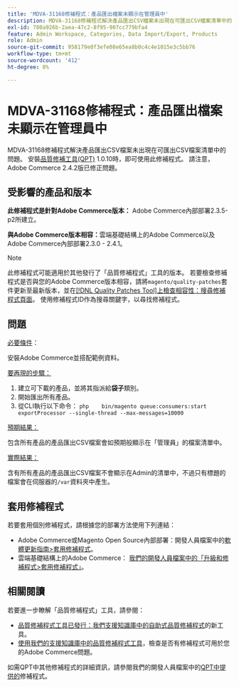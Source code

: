 ```yaml
---
title: 'MDVA-31168修補程式：產品匯出檔案未顯示在管理員中'
description: MDVA-31168修補程式解決產品匯出CSV檔案未出現在可匯出CSV檔案清單中的問題。 安裝[Quality Patches Tool (QPT)](https://devdocs.magento.com/guides/v2.4/comp-mgr/patching.html#mqp) 1.0.10時，即可使用此修補程式。 請注意，Adobe Commerce 2.4.2版已修正問題。
exl-id: 780a926b-2aea-47c2-8f95-907cc779bfa4
feature: Admin Workspace, Categories, Data Import/Export, Products
role: Admin
source-git-commit: 958179e0f3efe08e65ea8b0c4c4e1015e3c5bb76
workflow-type: tm+mt
source-wordcount: '412'
ht-degree: 0%

---
```


# MDVA-31168修補程式：產品匯出檔案未顯示在管理員中

MDVA-31168修補程式解決產品匯出CSV檔案未出現在可匯出CSV檔案清單中的問題。 安裝[品質修補工具(QPT)](https://devdocs.magento.com/guides/v2.4/comp-mgr/patching.html#mqp) 1.0.10時，即可使用此修補程式。 請注意，Adobe Commerce 2.4.2版已修正問題。

## 受影響的產品和版本

**此修補程式是針對Adobe Commerce版本：** Adobe Commerce內部部署2.3.5-p2所建立。

**與Adobe Commerce版本相容：**&#x200B;雲端基礎結構上的Adobe Commerce以及Adobe Commerce內部部署2.3.0 - 2.4.1。

>[!NOTE]
>
>此修補程式可能適用於其他發行了「品質修補程式」工具的版本。 若要檢查修補程式是否與您的Adobe Commerce版本相容，請將`magento/quality-patches`套件更新至最新版本，並在[[!DNL Quality Patches Tool]上檢查相容性：搜尋修補程式頁面](https://devdocs.magento.com/quality-patches/tool.html#patch-grid)。 使用修補程式ID作為搜尋關鍵字，以尋找修補程式。

## 問題

<u>必要條件</u>：

安裝Adobe Commerce並搭配範例資料。

<u>要再現的步驟：</u>

1. 建立可下載的產品，並將其指派給&#x200B;**袋子**&#x200B;類別。
1. 開始匯出所有產品。
1. 從CLI執行以下命令：    ```php    bin/magento queue:consumers:start exportProcessor --single-thread --max-messages=10000    ```

<u>預期結果：</u>

包含所有產品的產品匯出CSV檔案會如預期般顯示在「管理員」的檔案清單中。

<u>實際結果：</u>

含有所有產品的產品匯出CSV檔案不會顯示在Admin的清單中，不過只有標題的檔案會在伺服器的`/var`資料夾中產生。

## 套用修補程式

若要套用個別修補程式，請根據您的部署方法使用下列連結：

* Adobe Commerce或Magento Open Source內部部署：開發人員檔案中的[軟體更新指南>套用修補程式](https://devdocs.magento.com/guides/v2.4/comp-mgr/patching/mqp.html)。
* 雲端基礎結構上的Adobe Commerce： [我們的開發人員檔案中的「升級和修補程式>套用修補程式」](https://devdocs.magento.com/cloud/project/project-patch.html)。

## 相關閱讀

若要進一步瞭解「品質修補程式」工具，請參閱：

* [品質修補程式工具已發行：我們支援知識庫中的自助式品質修補程式](/help/announcements/adobe-commerce-announcements/magento-quality-patches-released-new-tool-to-self-serve-quality-patches.md)的新工具。
* [使用我們的支援知識庫中的品質修補程式工具](/help/support-tools/patches-available-in-qpt-tool/check-patch-for-magento-issue-with-magento-quality-patches.md)，檢查是否有修補程式可用於您的Adobe Commerce問題。

如需QPT中其他修補程式的詳細資訊，請參閱我們的開發人員檔案中的[QPT中提供的](https://devdocs.magento.com/quality-patches/tool.html#patch-grid)修補程式。
